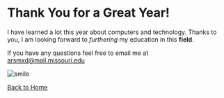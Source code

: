 # Thank You for a Great Year!
I have learned a lot this year about computers and technology. Thanks to you, I am looking forward to *furthering* my education in this **field**.

If you have any questions feel free to email me at arsmxd@mail.missouri.edu

![smile](https://i.pinimg.com/originals/e1/38/a1/e138a174c33a48931521dcc5639d4a03.png)

[Back to Home](README.md)
